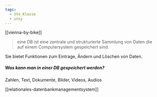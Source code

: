 ```yaml
---
tags:
  - 3te_Klasse
  - insy
---
```

[[vienna-by-bike]]
> eine DB ist eine zentrale und strukturierte Sammlung von Daten die auf einem Computersystem gespeichert sind.

Sie bietet Funktionen zum Eintrage, Ändern und Löschen von Daten.

##### Was kann man in einer DB gespeichert werden?

Zahlen, Text, Dokumente, Bilder, Videos, Audios

[[relationales-datenbankmanagementsystem]]